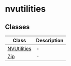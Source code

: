 # nvutilities

## Classes

| Class                                 | Description |
| ------------------------------------- | ----------- |
| [NVUtilities](classes/NVUtilities.md) | -           |
| [Zip](classes/Zip.md)                 | -           |
